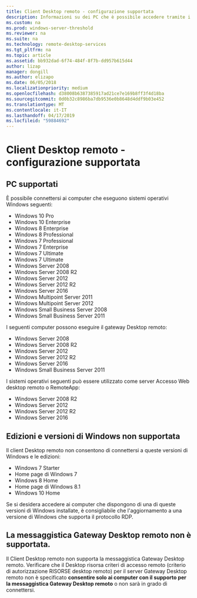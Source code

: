 ```yaml
---
title: Client Desktop remoto - configurazione supportata
description: Informazioni su dei PC che è possibile accedere tramite i client Desktop remoto
ms.custom: na
ms.prod: windows-server-threshold
ms.reviewer: na
ms.suite: na
ms.technology: remote-desktop-services
ms.tgt_pltfrm: na
ms.topic: article
ms.assetid: bb932dad-6f74-484f-8f7b-dd957b615d44
author: lizap
manager: dongill
ms.author: elizapo
ms.date: 06/05/2018
ms.localizationpriority: medium
ms.openlocfilehash: d38008b6387385917ad21ce7e169b8ff3f4d18ba
ms.sourcegitcommit: 0d0b32c8986ba7db9536e0b8648d4ddf9b03e452
ms.translationtype: MT
ms.contentlocale: it-IT
ms.lasthandoff: 04/17/2019
ms.locfileid: "59884692"
---
```

# <a name="remote-desktop-client---supported-configuration"></a>Client Desktop remoto - configurazione supportata

## <a name="supported-pcs"></a>PC supportati
È possibile connettersi ai computer che eseguono sistemi operativi Windows seguenti:
- Windows 10 Pro
- Windows 10 Enterprise
- Windows 8 Enterprise
- Windows 8 Professional
- Windows 7 Professional
- Windows 7 Enterprise
- Windows 7 Ultimate
- Windows 7 Ultimate
- Windows Server 2008
- Windows Server 2008 R2
- Windows Server 2012
- Windows Server 2012 R2
- Windows Server 2016
- Windows Multipoint Server 2011
- Windows Multipoint Server 2012
- Windows Small Business Server 2008
- Windows Small Business Server 2011

I seguenti computer possono eseguire il gateway Desktop remoto:

- Windows Server 2008
- Windows Server 2008 R2
- Windows Server 2012
- Windows Server 2012 R2
- Windows Server 2016
- Windows Small Business Server 2011

I sistemi operativi seguenti può essere utilizzato come server Accesso Web desktop remoto o RemoteApp:
- Windows Server 2008 R2
- Windows Server 2012
- Windows Server 2012 R2
- Windows Server 2016

## <a name="unsupported-windows-versions-and-editions"></a>Edizioni e versioni di Windows non supportata

Il client Desktop remoto non consentono di connettersi a queste versioni di Windows e le edizioni:

- Windows 7 Starter
- Home page di Windows 7
- Windows 8 Home
- Home page di Windows 8.1
- Windows 10 Home

Se si desidera accedere ai computer che dispongono di una di queste versioni di Windows installate, è consigliabile che l'aggiornamento a una versione di Windows che supporta il protocollo RDP.

## <a name="rd-gateway-messaging-is-not-supported"></a>La messaggistica Gateway Desktop remoto non è supportata.
Il Client Desktop remoto non supporta la messaggistica Gateway Desktop remoto. Verificare che il Desktop risorsa criteri di accesso remoto (criterio di autorizzazione RISORSE desktop remoto) per il server Gateway Desktop remoto non è specificato **consentire solo ai computer con il supporto per la messaggistica Gateway Desktop remoto** o non sarà in grado di connettersi.